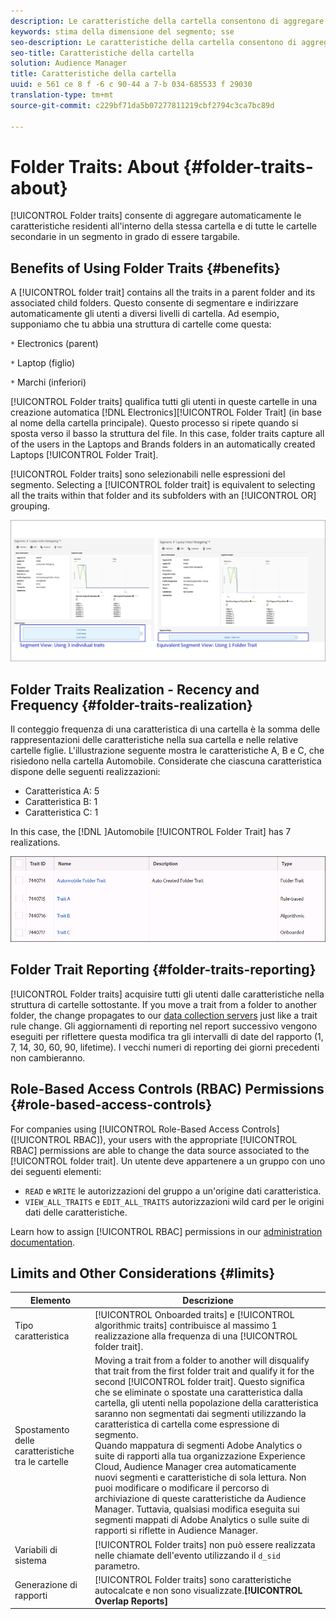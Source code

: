 ```yaml
---
description: Le caratteristiche della cartella consentono di aggregare automaticamente le caratteristiche residenti all'interno della stessa cartella e di tutte le cartelle secondarie in un segmento targabile.
keywords: stima della dimensione del segmento; sse
seo-description: Le caratteristiche della cartella consentono di aggregare automaticamente le caratteristiche residenti all'interno della stessa cartella e di tutte le cartelle secondarie in un segmento targabile.
seo-title: Caratteristiche della cartella
solution: Audience Manager
title: Caratteristiche della cartella
uuid: e 561 ce 8 f -6 c 90-44 a 7-b 034-685533 f 29030
translation-type: tm+mt
source-git-commit: c229bf71da5b07277811219cbf2794c3ca7bc89d

---
```



# Folder Traits: About {#folder-traits-about}

[!UICONTROL Folder traits] consente di aggregare automaticamente le caratteristiche residenti all&#39;interno della stessa cartella e di tutte le cartelle secondarie in un segmento in grado di essere targabile.

## Benefits of Using Folder Traits {#benefits}

A [!UICONTROL folder trait] contains all the traits in a parent folder and its associated child folders. Questo consente di segmentare e indirizzare automaticamente gli utenti a diversi livelli di cartella. Ad esempio, supponiamo che tu abbia una struttura di cartelle come questa:

`*` Electronics (parent)

`*` Laptop (figlio)

`*` Marchi (inferiori)

[!UICONTROL Folder traits] qualifica tutti gli utenti in queste cartelle in una creazione automatica [!DNL Electronics][!UICONTROL Folder Trait] (in base al nome della cartella principale). Questo processo si ripete quando si sposta verso il basso la struttura del file. In this case, folder traits capture all of the users in the Laptops and Brands folders in an automatically created Laptops [!UICONTROL Folder Trait].

[!UICONTROL Folder traits] sono selezionabili nelle espressioni del segmento. Selecting a [!UICONTROL folder trait] is equivalent to selecting all the traits within that folder and its subfolders with an [!UICONTROL OR] grouping.

![](assets/folder-traits-compare-border.jpg)

## Folder Traits Realization - Recency and Frequency {#folder-traits-realization}

Il conteggio frequenza di una caratteristica di una cartella è la somma delle rappresentazioni delle caratteristiche nella sua cartella e nelle relative cartelle figlie. L&#39;illustrazione seguente mostra le caratteristiche A, B e C, che risiedono nella cartella Automobile. Considerate che ciascuna caratteristica dispone delle seguenti realizzazioni:

* Caratteristica A: 5
* Caratteristica B: 1
* Caratteristica C: 1

In this case, the [!DNL ]Automobile [!UICONTROL Folder Trait] has 7 realizations.

![](assets/folder_traits_rollup_border.png)

## Folder Trait Reporting {#folder-traits-reporting}

[!UICONTROL Folder traits] acquisire tutti gli utenti dalle caratteristiche nella struttura di cartelle sottostante. If you move a trait from a folder to another folder, the change propagates to our [data collection servers](../../reference/system-components/components-data-collection.md) just like a trait rule change. Gli aggiornamenti di reporting nel report successivo vengono eseguiti per riflettere questa modifica tra gli intervalli di date del rapporto (1, 7, 14, 30, 60, 90, lifetime). I vecchi numeri di reporting dei giorni precedenti non cambieranno.

## Role-Based Access Controls (RBAC) Permissions {#role-based-access-controls}

For companies using [!UICONTROL Role-Based Access Controls] ([!UICONTROL RBAC]), your users with the appropriate [!UICONTROL RBAC] permissions are able to change the data source associated to the [!UICONTROL folder trait]. Un utente deve appartenere a un gruppo con uno dei seguenti elementi:

* `READ` e `WRITE` le autorizzazioni del gruppo a un&#39;origine dati caratteristica.
* `VIEW_ALL_TRAITS` e `EDIT_ALL_TRAITS` autorizzazioni wild card per le origini dati delle caratteristiche.

Learn how to assign [!UICONTROL RBAC] permissions in our [administration documentation](../../features/administration/administration-overview.md#create-group).

## Limits and Other Considerations {#limits}

| Elemento | Descrizione |
|---|---|
| Tipo caratteristica | [!UICONTROL Onboarded traits] e [!UICONTROL algorithmic traits] contribuisce al massimo 1 realizzazione alla frequenza di una [!UICONTROL folder trait]. |
| Spostamento delle caratteristiche tra le cartelle | Moving a trait from a folder to another will disqualify that trait from the first folder trait and qualify it for the second [!UICONTROL folder trait]. Questo significa che se eliminate o spostate una caratteristica dalla cartella, gli utenti nella popolazione della caratteristica saranno non segmentati dai segmenti utilizzando la caratteristica di cartella come espressione di segmento. <br> Quando mappatura di segmenti Adobe Analytics o suite di rapporti alla tua organizzazione Experience Cloud, Audience Manager crea automaticamente nuovi segmenti e caratteristiche di sola lettura. Non puoi modificare o modificare il percorso di archiviazione di queste caratteristiche da Audience Manager. Tuttavia, qualsiasi modifica eseguita sui segmenti mappati di Adobe Analytics o sulle suite di rapporti si riflette in Audience Manager. |
| Variabili di sistema | [!UICONTROL Folder traits] non può essere realizzata nelle chiamate dell&#39;evento utilizzando il `d_sid` parametro. |
| Generazione di rapporti   | [!UICONTROL Folder traits] sono caratteristiche autocalcate e non sono visualizzate.**[!UICONTROL Overlap Reports]** |